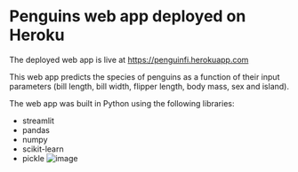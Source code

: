 # Penguins web app deployed on Heroku

The deployed web app is live at https://penguinfi.herokuapp.com

This web app predicts the species of penguins as a function of their input parameters (bill length, bill width, flipper length, body mass, sex and island).

The web app was built in Python using the following libraries:
* streamlit
* pandas
* numpy
* scikit-learn
* pickle
![image](https://user-images.githubusercontent.com/44479906/137624986-a2965b27-2d11-4fc4-a492-0ae925bd3d71.png)
